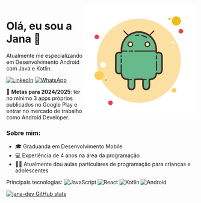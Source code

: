 <img src="./androidgit.png" alt="ilustração logo android" width="300" align="right">

<h1>Olá, eu sou a Jana 👋</h1>

Atualmente me especializando em Desenvolvimento Android com Java e Kotlin.

[![LinkedIn](https://img.shields.io/badge/-Linkedin-0e76a8?style=flat-square&logo=Linkedin&logoColor=white)](https://www.linkedin.com/in/janainaktdev/)
[![WhatsApp](https://img.shields.io/badge/-WhatsApp-25d366?style=flat-square&labelColor=25d366&logo=whatsapp&logoColor=white)](https://wa.me/5541998244791?text=Ol%C3%A1%2C%20peguei%20seu%20n%C3%BAmero%20no%20github%2C%20podemos%20conversar%3F)

🔭 **Metas para 2024/2025**: ter no mínimo 3 apps próprios publicados no Google Play e entrar no mercado de trabalho como Android Developer.

### Sobre mim:
- 🎓 Graduanda em Desenvolvimento Mobile
- 💻 Experiência de 4 anos na área da programação
- 👩‍🏫 Atualmente dou aulas particulares de programação para crianças e adolescentes

Principais tecnologias:
![JavaScript](https://img.shields.io/badge/-JavaScript-F7DF1E?style=flat-square&logo=javascript&logoColor=black)
![React](https://img.shields.io/badge/-React-61DAFB?style=flat-square&logo=react&logoColor=white)
![Kotlin](https://img.shields.io/badge/-Kotlin-0095D5?style=flat-square&logo=kotlin&logoColor=white)
![Android](https://img.shields.io/badge/-Android-3DDC84?style=flat-square&logo=android&logoColor=white)

[![jana-dev GitHub stats](https://github-readme-stats.vercel.app/api?username=jana-dev)](https://github.com/anuraghazra/github-readme-stats)
